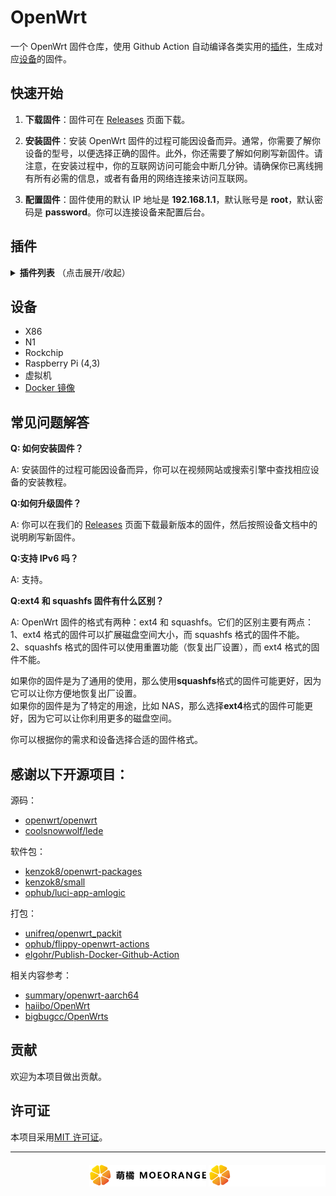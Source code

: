 # OpenWrt

一个 OpenWrt 固件仓库，使用 Github Action 自动编译各类实用的[插件](#插件)，生成对应[设备](#设备)的固件。

## 快速开始

1. **下载固件**：固件可在 [Releases](https://github.com/c3p7f2/build-openwrt/releases) 页面下载。

2. **安装固件**：安装 OpenWrt 固件的过程可能因设备而异。通常，你需要了解你设备的型号，以便选择正确的固件。此外，你还需要了解如何刷写新固件。请注意，在安装过程中，你的互联网访问可能会中断几分钟。请确保你已离线拥有所有必需的信息，或者有备用的网络连接来访问互联网。

3. **配置固件**：固件使用的默认 IP 地址是 **192.168.1.1**，默认账号是 **root**，默认密码是 **password**。你可以连接设备来配置后台。

## 插件

<details><summary><b>插件列表</b> （点击展开/收起）</summary>

- luci-app-accesscontrol
- luci-app-adguardhome
- luci-app-aliyundrive-webdav
- luci-app-arpbind
- luci-app-autoreboot
- luci-app-cifs-mount
- luci-app-commands
- luci-app-ddns
- luci-app-design-config
- luci-app-diskman
- luci-app-filebrowser
- luci-app-filetransfer
- luci-app-firewall
- luci-app-frpc
- luci-app-ipsec-vpnd
- luci-app-mwan3
- luci-app-n2n
- luci-app-netdata
- luci-app-nfs
- luci-app-nlbwmon
- luci-app-nps
- luci-app-openclash
- luci-app-openvpn
- luci-app-pushbot
- luci-app-qbittorrent
- luci-app-qos
- luci-app-samba4
- luci-app-serverchan
- luci-app-smartdns
- luci-app-softethervpn
- luci-app-ssr-plus
- luci-app-syncdial
- luci-app-ttyd
- luci-app-turboacc
- luci-app-unblockmusic
- luci-app-upnp
- luci-app-usb-printer
- luci-app-vlmcsd
- luci-app-vsftpd
- luci-app-wireguard
- luci-app-wol
- luci-app-xlnetacc
- luci-app-zerotier
- luci-theme-argon
- luci-theme-bootstrap
- luci-theme-design
- luci-theme-material
- luci-theme-netgear

</details>

## 设备

- X86
- N1
- Rockchip
- Raspberry Pi (4,3)
- 虚拟机
- [Docker 镜像](https://hub.docker.com/r/shashiikora/openwrt-redstone)

## 常见问题解答

**Q: 如何安装固件？**

A: 安装固件的过程可能因设备而异，你可以在视频网站或搜索引擎中查找相应设备的安装教程。

**Q:如何升级固件？**

A: 你可以在我们的 [Releases](https://github.com/c3p7f2/build-openwrt/releases) 页面下载最新版本的固件，然后按照设备文档中的说明刷写新固件。

**Q:支持 IPv6 吗？**

A: 支持。

**Q:ext4 和 squashfs 固件有什么区别？**

A: OpenWrt 固件的格式有两种：ext4 和 squashfs。它们的区别主要有两点：  
1、ext4 格式的固件可以扩展磁盘空间大小，而 squashfs 格式的固件不能。  
2、squashfs 格式的固件可以使用重置功能（恢复出厂设置），而 ext4 格式的固件不能。

如果你的固件是为了通用的使用，那么使用**squashfs**格式的固件可能更好，因为它可以让你方便地恢复出厂设置。  
如果你的固件是为了特定的用途，比如 NAS，那么选择**ext4**格式的固件可能更好，因为它可以让你利用更多的磁盘空间。

你可以根据你的需求和设备选择合适的固件格式。

## 感谢以下开源项目：

源码：

- [openwrt/openwrt](https://github.com/openwrt/openwrt)
- [coolsnowwolf/lede](https://github.com/coolsnowwolf/lede)

软件包：

- [kenzok8/openwrt-packages](https://github.com/kenzok8/openwrt-packages)
- [kenzok8/small](https://github.com/kenzok8/small)
- [ophub/luci-app-amlogic](https://github.com/ophub/luci-app-amlogic)

打包：

- [unifreq/openwrt_packit](https://github.com/unifreq/openwrt_packit)
- [ophub/flippy-openwrt-actions](https://github.com/ophub/flippy-openwrt-actions)
- [elgohr/Publish-Docker-Github-Action](https://github.com/elgohr/Publish-Docker-Github-Action)

相关内容参考：

- [summary/openwrt-aarch64](https://hub.docker.com/r/summary/openwrt-aarch64)
- [haiibo/OpenWrt](https://github.com/haiibo/OpenWrt)
- [bigbugcc/OpenWrts](https://github.com/bigbugcc/OpenWrts)

## 贡献

欢迎为本项目做出贡献。

## 许可证

本项目采用[MIT 许可证](LICENSE)。

<hr/>

<div align="right" style=" margin-top:20px">
  <img src="./img/moeorange-dark.svg#gh-light-mode-only" width=auto height="35">

   <img src="./img/moeorange.svg#gh-dark-mode-only" width=auto height="35">
</div>
